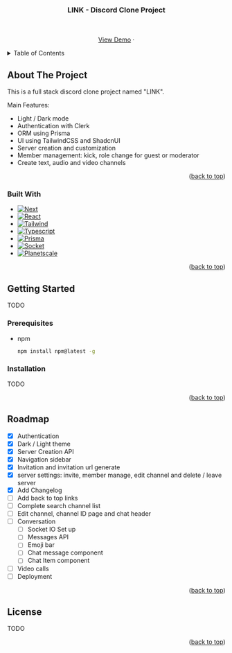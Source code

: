 <!-- Improved compatibility of back to top link: See: https://github.com/othneildrew/Best-README-Template/pull/73 -->

<a name="readme-top"></a>

<!--
*** Thanks for checking out the Best-README-Template. If you have a suggestion
*** that would make this better, please fork the repo and create a pull request
*** or simply open an issue with the tag "enhancement".
*** Don't forget to give the project a star!
*** Thanks again! Now go create something AMAZING! :D
-->

<!-- PROJECT SHIELDS -->
<!--
*** I'm using markdown "reference style" links for readability.
*** Reference links are enclosed in brackets [ ] instead of parentheses ( ).
*** See the bottom of this document for the declaration of the reference variables
*** for contributors-url, forks-url, etc. This is an optional, concise syntax you may use.
*** https://www.markdownguide.org/basic-syntax/#reference-style-links
-->

<!-- PROJECT LOGO -->
<br />
<div align="center">

  <h3 align="center">LINK - Discord Clone Project</h3>

  <p align="center">
    <br />
    <br />
    <a href="https://github.com/FelicixAwe/LINK">View Demo</a>
    ·
  </p>
</div>

<!-- TABLE OF CONTENTS -->
<details>
  <summary>Table of Contents</summary>
  <ol>
    <li>
      <a href="#about-the-project">About The Project</a>
      <ul>
        <li><a href="#built-with">Built With</a></li>
      </ul>
    </li>
    <li>
      <a href="#getting-started">Getting Started</a>
      <ul>
        <li><a href="#prerequisites">Prerequisites</a></li>
        <li><a href="#installation">Installation</a></li>
      </ul>
    </li>
    <li><a href="#usage">Usage</a></li>
    <li><a href="#roadmap">Roadmap</a></li>
    <li><a href="#license">License</a></li>
  </ol>
</details>

<!-- ABOUT THE PROJECT -->

## About The Project

This is a full stack discord clone project named "LINK".

Main Features:

- Light / Dark mode
- Authentication with Clerk
- ORM using Prisma
- UI using TailwindCSS and ShadcnUI
- Server creation and customization
- Member management: kick, role change for guest or moderator
- Create text, audio and video channels

<p align="right">(<a href="#readme-top">back to top</a>)</p>

### Built With

- [![Next][Next.js]][Next-url]
- [![React][React.js]][React-url]
- [![Tailwind][Tailwind.com]][Tailwind-url]
- [![Typescript][Typescript]][Typescript-url]
- [![Prisma][Prisma]][Prisma-url]
- [![Socket][Socket]][Socket-url]
- [![Planetscale][Planetscale]][Planetscale-url]

<p align="right">(<a href="#readme-top">back to top</a>)</p>

<!-- GETTING STARTED -->

## Getting Started

TODO

### Prerequisites

- npm
  ```sh
  npm install npm@latest -g
  ```

### Installation

TODO

<p align="right">(<a href="#readme-top">back to top</a>)</p>

<!-- ROADMAP -->

## Roadmap

- [x] Authentication
- [x] Dark / Light theme
- [x] Server Creation API
- [x] Navigation sidebar
- [x] Invitation and invitation url generate
- [x] server settings: invite, member manage, edit channel and delete / leave server
- [x] Add Changelog
- [ ] Add back to top links
- [ ] Complete search channel list
- [ ] Edit channel, channel ID page and chat header
- [ ] Conversation
  - [ ] Socket IO Set up
  - [ ] Messages API
  - [ ] Emoji bar
  - [ ] Chat message component
  - [ ] Chat Item component
- [ ] Video calls
- [ ] Deployment

<p align="right">(<a href="#readme-top">back to top</a>)</p>

<!-- LICENSE -->

## License

TODO

<p align="right">(<a href="#readme-top">back to top</a>)</p>

<!-- ACKNOWLEDGMENTS -->

<!-- MARKDOWN LINKS & IMAGES -->
<!-- https://www.markdownguide.org/basic-syntax/#reference-style-links -->

[contributors-shield]: https://img.shields.io/github/contributors/othneildrew/Best-README-Template.svg?style=for-the-badge
[contributors-url]: https://github.com/othneildrew/Best-README-Template/graphs/contributors
[forks-shield]: https://img.shields.io/github/forks/othneildrew/Best-README-Template.svg?style=for-the-badge
[forks-url]: https://github.com/othneildrew/Best-README-Template/network/members
[stars-shield]: https://img.shields.io/github/stars/othneildrew/Best-README-Template.svg?style=for-the-badge
[stars-url]: https://github.com/othneildrew/Best-README-Template/stargazers
[issues-shield]: https://img.shields.io/github/issues/othneildrew/Best-README-Template.svg?style=for-the-badge
[issues-url]: https://github.com/othneildrew/Best-README-Template/issues
[license-shield]: https://img.shields.io/github/license/othneildrew/Best-README-Template.svg?style=for-the-badge
[license-url]: https://github.com/othneildrew/Best-README-Template/blob/master/LICENSE.txt
[linkedin-shield]: https://img.shields.io/badge/-LinkedIn-black.svg?style=for-the-badge&logo=linkedin&colorB=555
[linkedin-url]: https://linkedin.com/in/othneildrew
[product-screenshot]: images/screenshot.png
[Next.js]: https://img.shields.io/badge/next.js-000000?style=for-the-badge&logo=nextdotjs&logoColor=white
[Next-url]: https://nextjs.org/
[React.js]: https://img.shields.io/badge/React-20232A?style=for-the-badge&logo=react&logoColor=61DAFB
[React-url]: https://reactjs.org/
[Tailwind.com]: https://img.shields.io/badge/Tailwind-06B6D4?style=for-the-badge&logo=tailwind&logoColor=white
[Tailwind-url]: https://tailwindcss.com
[Typescript]: https://img.shields.io/badge/Typescript-3178C6?style=for-the-badge&logo=typescript&logoColor=white
[Typescript-url]: https://www.typescriptlang.org/
[Prisma]: https://img.shields.io/badge/Prisma-2D3748?style=for-the-badge&logo=prisma&logoColor=white
[Prisma-url]: https://www.prisma.io/
[Socket]: https://img.shields.io/badge/Socketio-010101?style=for-the-badge&logo=socketio&logoColor=white
[Socket-url]: https://www.socket.io/
[Planetscale]: https://img.shields.io/badge/Planetscale-000000?style=for-the-badge&logo=planetscale&logoColor=white
[Planetscale-url]: https://www.planetscale.com/
